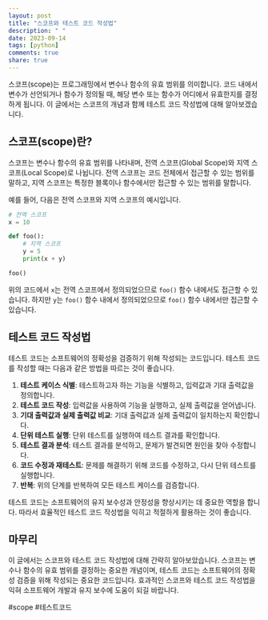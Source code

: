 ```yaml
---
layout: post
title: "스코프와 테스트 코드 작성법"
description: " "
date: 2023-09-14
tags: [python]
comments: true
share: true
---
```


스코프(scope)는 프로그래밍에서 변수나 함수의 유효 범위를 의미합니다. 코드 내에서 변수가 선언되거나 함수가 정의될 때, 해당 변수 또는 함수가 어디에서 유효한지를 결정하게 됩니다. 이 글에서는 스코프의 개념과 함께 테스트 코드 작성법에 대해 알아보겠습니다.

## 스코프(scope)란?

스코프는 변수나 함수의 유효 범위를 나타내며, 전역 스코프(Global Scope)와 지역 스코프(Local Scope)로 나뉩니다. 전역 스코프는 코드 전체에서 접근할 수 있는 범위를 말하고, 지역 스코프는 특정한 블록이나 함수에서만 접근할 수 있는 범위를 말합니다.

예를 들어, 다음은 전역 스코프와 지역 스코프의 예시입니다.

```python
# 전역 스코프
x = 10

def foo():
    # 지역 스코프
    y = 5
    print(x + y)

foo()
```

위의 코드에서 `x`는 전역 스코프에서 정의되었으므로 `foo()` 함수 내에서도 접근할 수 있습니다. 하지만 `y`는 `foo()` 함수 내에서 정의되었으므로 `foo()` 함수 내에서만 접근할 수 있습니다.

## 테스트 코드 작성법

테스트 코드는 소프트웨어의 정확성을 검증하기 위해 작성되는 코드입니다. 테스트 코드를 작성할 때는 다음과 같은 방법을 따르는 것이 좋습니다.

1. **테스트 케이스 식별**: 테스트하고자 하는 기능을 식별하고, 입력값과 기대 출력값을 정의합니다.
2. **테스트 코드 작성**: 입력값을 사용하여 기능을 실행하고, 실제 출력값을 얻어냅니다.
3. **기대 출력값과 실제 출력값 비교**: 기대 출력값과 실제 출력값이 일치하는지 확인합니다.
4. **단위 테스트 실행**: 단위 테스트를 실행하여 테스트 결과를 확인합니다.
5. **테스트 결과 분석**: 테스트 결과를 분석하고, 문제가 발견되면 원인을 찾아 수정합니다.
6. **코드 수정과 재테스트**: 문제를 해결하기 위해 코드를 수정하고, 다시 단위 테스트를 실행합니다.
7. **반복**: 위의 단계를 반복하여 모든 테스트 케이스를 검증합니다.

테스트 코드는 소프트웨어의 유지 보수성과 안정성을 향상시키는 데 중요한 역할을 합니다. 따라서 효율적인 테스트 코드 작성법을 익히고 적절하게 활용하는 것이 좋습니다.

## 마무리

이 글에서는 스코프와 테스트 코드 작성법에 대해 간략히 알아보았습니다. 스코프는 변수나 함수의 유효 범위를 결정하는 중요한 개념이며, 테스트 코드는 소프트웨어의 정확성 검증을 위해 작성되는 중요한 코드입니다. 효과적인 스코프와 테스트 코드 작성법을 익혀 소프트웨어 개발과 유지 보수에 도움이 되길 바랍니다.

#scope #테스트코드